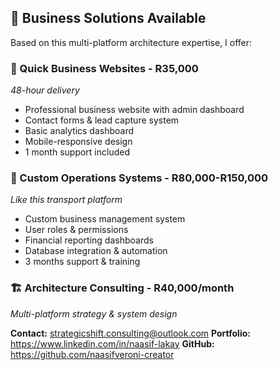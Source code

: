 
## 🏢 Business Solutions Available

Based on this multi-platform architecture expertise, I offer:

### 🚀 Quick Business Websites - R35,000
*48-hour delivery*
- Professional business website with admin dashboard
- Contact forms & lead capture system  
- Basic analytics dashboard
- Mobile-responsive design
- 1 month support included

### 💼 Custom Operations Systems - R80,000-R150,000
*Like this transport platform*
- Custom business management system
- User roles & permissions
- Financial reporting dashboards  
- Database integration & automation
- 3 months support & training

### 🏗️ Architecture Consulting - R40,000/month
*Multi-platform strategy & system design*

**Contact:** strategicshift.consulting@outlook.com
**Portfolio:** https://www.linkedin.com/in/naasif-lakay
**GitHub:** https://github.com/naasifveroni-creator
